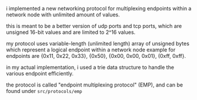 i implemented a new networking protocol for multiplexing endpoints within a network node with unlimited amount of values.

this is meant to be a better version of udp ports and tcp ports, which are unsigned 16-bit values and are limited to 2^16 values.

my protocol uses variable-length (unlimited length) array of unsigned bytes which represent a logical endpoint within a network node
example for endpoints are {0x11, 0x22, 0x33}, {0x50}, {0x00, 0x00, 0x01}, (0xff, 0xff}.

in my actual implementation, i used a trie data structure to handle the various endpoint efficiently.

the protocol is called "endpoint multiplexing protocol" (EMP), and can be found under `src/protocols/emp`